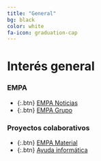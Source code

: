 ```yaml
---
title: "General"
bg: black
color: white
fa-icon: graduation-cap
---
```

# Interés general

<!---
No poner los links de t.joinchat directamente,
usar https://www.protectyourlinks.com/ para obtener
un link corto protegido por captcha
-->

### EMPA

*  {:.btn} <i class="fas fa-newspaper"></i>[EMPA Noticias](https://www.proyl.com/4iolQY3L5)
*  {:.btn} <i class="fas fa-users"></i>[EMPA Grupo](https://www.proyl.com/4NDwV3p6w)



### Proyectos colaborativos

*  {:.btn} <i class="fas fa-globe-americas"></i>[EMPA Material](https://www.proyl.com/1DgW7ajP3)
*  {:.btn} <i class="fas fa-laptop"></i>[Ayuda informática](https://www.proyl.com/6b9wkW5BW)



